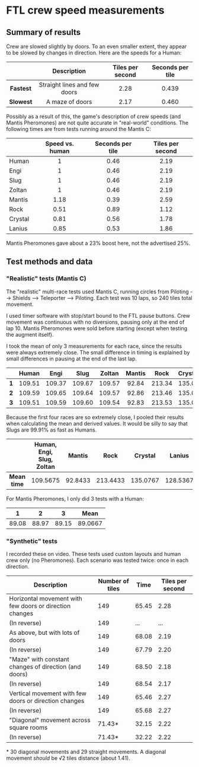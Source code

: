 # FTL crew speed measurements

## Summary of results

Crew are slowed slightly by doors. To an even smaller extent, they appear to be slowed by changes in direction. Here are the speeds for a Human:

|             | Description                  | Tiles per second | Seconds per tile |
|:-----------:|:----------------------------:|:----------------:|:----------------:|
| **Fastest** | Straight lines and few doors | 2.28             | 0.439            |
| **Slowest** | A maze of doors              | 2.17             | 0.460            | 

Possibly as a result of this, the game's description of crew speeds (and Mantis Pheromones) are not quite accurate in "real-world" conditions. The following times are from tests running around the Mantis C:

|         | Speed vs. human | Seconds per tile | Tiles per second |
|---------|:---------------:|:----------------:|:----------------:|
| Human   | 1               | 0.46             | 2.19             |
| Engi    | 1               | 0.46             | 2.19             |
| Slug    | 1               | 0.46             | 2.19             |
| Zoltan  | 1               | 0.46             | 2.19             |
| Mantis  | 1.18            | 0.39             | 2.59             |
| Rock    | 0.51            | 0.89             | 1.12             |
| Crystal | 0.81            | 0.56             | 1.78             |
| Lanius  | 0.85            | 0.53             | 1.86             |

Mantis Pheromones gave about a 23% boost here, not the advertised 25%.

## Test methods and data

### "Realistic" tests (Mantis C)

The "realistic" multi-race tests used Mantis C, running circles from Piloting --> Shields --> Teleporter --> Piloting. Each test was 10 laps, so 240 tiles total movement.

I used timer software with stop/start bound to the FTL pause buttons. Crew movement was continuous with no diversions, pausing only at the end of lap 10. Mantis Pheromones were sold before starting (except when testing the augment itself).

I took the mean of only 3 measurements for each race, since the results were always extremely close. The small difference in timing is explained by small differences in pausing at the end of the last lap.

|          | Human  | Engi   | Slug   | Zoltan | Mantis | Rock   | Crystal | Lanius |
|:--------:|:------:|:------:|:------:|:------:|:------:|:------:|:-------:|:------:|
| **1**    | 109.51 | 109.37 | 109.67 | 109.57 | 92.84  | 213.34 | 135.08  | 128.38 |
| **2**    | 109.59 | 109.65 | 109.64 | 109.57 | 92.86  | 213.46 | 135.08  | 128.55 |
| **3**    | 109.51 | 109.59 | 109.60 | 109.54 | 92.83  | 213.53 | 135.07  | 128.68 |

Because the first four races are so extremely close, I pooled their results when calculating the mean and derived values. It would be silly to say that Slugs are 99.91% as fast as Humans.

|               | Human, Engi, Slug, Zoltan | Mantis  | Rock     | Crystal  | Lanius   |
|:-------------:|:-------------------------:|:-------:|:--------:|:--------:|:--------:|
| **Mean time** | 109.5675                  | 92.8433 | 213.4433 | 135.0767 | 128.5367 |

For Mantis Pheromones, I only did 3 tests with a Human:

| 1     | 2     | 3     | Mean    |
|:-----:|:-----:|:-----:|:-------:|
| 89.08 | 88.97 | 89.15 | 89.0667 |

### "Synthetic" tests

I recorded these on video. These tests used custom layouts and human crew only (no Pheromones). Each scenario was tested twice: once in each direction.

| Description                                             | Number of tiles | Time  | Tiles per second |
|---------------------------------------------------------|-----------------|-------|------------------|
| Horizontal movement with few doors or direction changes | 149             | 65.45 | 2.28             |
| (In reverse)                                            | 149             | ...   | ...              |
| As above, but with lots of doors                        | 149             | 68.08 | 2.19             |
| (In reverse)                                            | 149             | 67.79 | 2.20             |
| "Maze" with constant changes of direction (and doors)   | 149             | 68.50 | 2.18             |
| (In reverse)                                            | 149             | 68.54 | 2.17             |
| Vertical movement with few doors or direction changes   | 149             | 65.46 | 2.27             |
| (In reverse)                                            | 149             | 65.68 | 2.27             |
| "Diagonal" movement across square rooms                 | 71.43*          | 32.15 | 2.22             |
| (In reverse)                                            | 71.43*          | 32.22 | 2.22             |

\* 30 diagonal movements and 29 straight movements. A diagonal movement *should* be √2 tiles distance (about 1.41).
